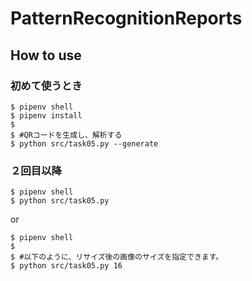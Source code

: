 # PatternRecognitionReports

## How to use

### 初めて使うとき

```
$ pipenv shell
$ pipenv install
$
$ #QRコードを生成し、解析する
$ python src/task05.py --generate
```

### ２回目以降

```
$ pipenv shell
$ python src/task05.py
```

or

```
$ pipenv shell
$
$ #以下のように、リサイズ後の画像のサイズを指定できます。
$ python src/task05.py 16
```
